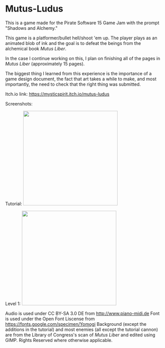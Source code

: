 # Mutus-Ludus
 This is a game made for the Pirate Software 15 Game Jam with the prompt "Shadows and Alchemy."

This game is a platformer/bullet hell/shoot 'em up. The player plays as an animated blob of ink and the goal is to defeat the beings from the alchemical book _Mutus Liber_. 

In the case I continue working on this, I plan on finishing all of the pages in _Mutus Liber_ (approximately 15 pages).

The biggest thing I learned from this experience is the importance of a game design document, the fact that art takes a while to make, and most importantly, the need to check that the right thing was submitted.

Itch.io link: https://mysticspirit.itch.io/mutus-ludus

Screenshots:

Tutorial:
<img src="https://github.com/user-attachments/assets/0cfc7646-28b1-4c3a-9998-6f449b10ddb7" width="300" />

 Level 1:
 <img src="https://github.com/user-attachments/assets/e312c9c4-6aff-4dc3-bbad-fa98ff2303f6" width="300" allignment="top" />

 Audio is used under CC BY-SA 3.0 DE from http://www.piano-midi.de
 Font is used under the Open Font Liscense from https://fonts.google.com/specimen/Yomogi
 Background (except the additions in the tutorial) and most enemies (all except the tutorial cannon) are from the Library of Congress's scan of _Mutus Liber_ and edited using GIMP.
 Rights Reserved where otherwise applicable.
